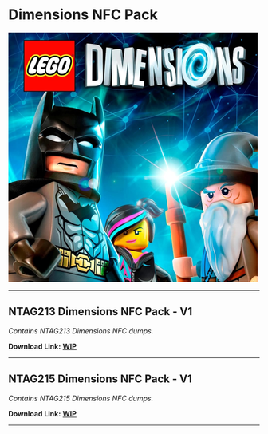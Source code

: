 # Dimensions NFC Pack

<img src="https://raw.githubusercontent.com/skylandersNFC/LEGO-Dimensions-NFC/main/Dimensions_NFC_Pack/Dimensions-NFC-Pack.jpg" width="500" height="500">

---------------------------------------------------

## NTAG213 Dimensions NFC Pack - V1

_Contains NTAG213 Dimensions NFC dumps._

**Download Link:** **[WIP](#)**

-----------------------------------------------------------

## NTAG215 Dimensions NFC Pack - V1

_Contains NTAG215 Dimensions NFC dumps._

**Download Link:** **[WIP](#)**

-----------------------------------------------------------
